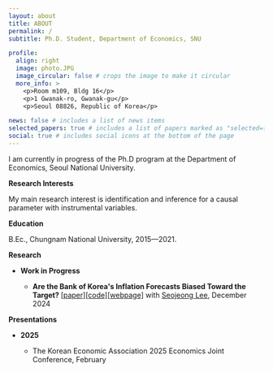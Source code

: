 ```yaml
---
layout: about
title: ABOUT
permalink: /
subtitle: Ph.D. Student, Department of Economics, SNU

profile:
  align: right
  image: photo.JPG
  image_circular: false # crops the image to make it circular
  more_info: >
    <p>Room m109, Bldg 16</p>
    <p>1 Gwanak-ro, Gwanak-gu</p>
    <p>Seoul 08826, Republic of Korea</p>

news: false # includes a list of news items
selected_papers: true # includes a list of papers marked as "selected={true}"
social: true # includes social icons at the bottom of the page
---
```


I am currently in progress of the Ph.D program at the Department of Economics, Seoul National University.

**Research Interests**

My main research interest is identification and inference for a causal parameter with instrumental variables.

**Education**

B.Ec., Chungnam National University, 2015—2021.



**Research**
- **Work in Progress**

  - <strong> Are the Bank of Korea's Inflation Forecasts Biased Toward the Target? </strong> [[paper]](https://drive.google.com/file/d/1P12GPzzLeo1tafaUrtI2I6cD1W6k9Y5K/view)[[code]](https://github.com/EK-Seong/BoK_Forecast)[[webpage]](https://bok-inflation-forecast.streamlit.app/) with [Seojeong Lee](https://sites.google.com/site/misspecifiedjay), December 2024



**Presentations**
- **2025**

  - The Korean Economic Association 2025 Economics Joint Conference, February

